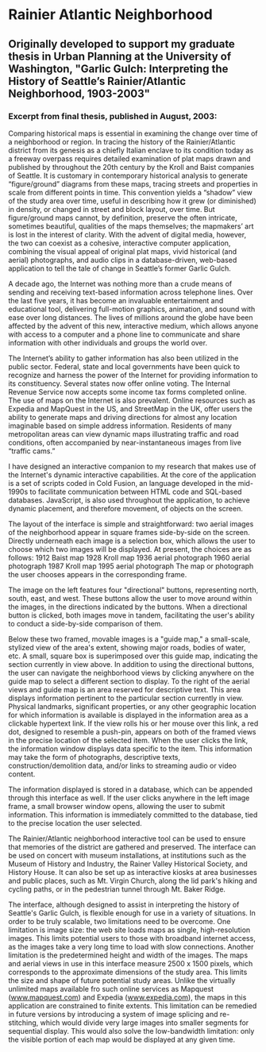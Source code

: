 # Rainier Atlantic Neighborhood

## Originally developed to support my graduate thesis in Urban Planning at the University of Washington, "Garlic Gulch: Interpreting the History of Seattle’s Rainier/Atlantic Neighborhood, 1903-2003"

### Excerpt from final thesis, published in August, 2003:

Comparing historical maps is essential in examining the change over time of a neighborhood or region.  In tracing the history of the Rainier/Atlantic district from its genesis as a chiefly Italian enclave to its condition today as a freeway overpass requires detailed examination of plat maps drawn and published by throughout the 20th century by the Kroll and Baist companies of Seattle.  It is customary in contemporary historical analysis to generate “figure/ground” diagrams from these maps, tracing streets and properties in scale from different points in time.  This convention yields a “shadow” view of the study area over time, useful in describing how it grew (or diminished) in density, or changed in street and block layout, over time.  But figure/ground maps cannot, by definition, preserve the often intricate, sometimes beautiful, qualities of the maps themselves; the mapmakers’ art is lost in the interest of clarity.  With the advent of digital media, however, the two can coexist as a cohesive, interactive computer application, combining the visual appeal of original plat maps, vivid historical (and aerial) photographs, and audio clips in a database-driven, web-based application to tell the tale of change in Seattle’s former Garlic Gulch.

A decade ago, the Internet was nothing more than a crude means of sending and receiving text-based information across telephone lines.  Over the last five years, it has become an invaluable entertainment and educational tool, delivering full-motion graphics, animation, and sound with ease over long distances.  The lives of millions around the globe have been affected by the advent of this new, interactive medium, which allows anyone with access to a computer and a phone line to communicate and share information with other individuals and groups the world over.

The Internet’s ability to gather information has also been utilized in the public sector.  Federal, state and local governments have been quick to recognize and harness the power of the Internet for providing information to its constituency.  Several states now offer online voting.  The Internal Revenue Service now accepts some income tax forms completed online.  The use of maps on the Internet is also prevalent.  Online resources such as Expedia and MapQuest in the US, and StreetMap in the UK, offer users the ability to generate maps and driving directions for almost any location imaginable based on simple address information.  Residents of many metropolitan areas can view dynamic maps illustrating traffic and road conditions, often accompanied by near-instantaneous images from live “traffic cams.”  

I have designed an interactive companion to my research that makes use of the Internet's dynamic interactive capabilities.  At the core of the application is a set of scripts coded in Cold Fusion, an language developed in the mid-1990s to facilitate communication between HTML code and SQL-based databases.  JavaScript, is also used throughout the application, to achieve dynamic placement, and therefore movement, of objects on the screen.

The layout of the interface is simple and straightforward:  two aerial images of the neighborhood appear in square frames side-by-side on the screen.  Directly underneath each image is a selection box, which allows the user to choose which two images will be displayed.  At present, the choices are as follows:
1912 Baist map
1928 Kroll map
1936 aerial photograph
1960 aerial photograph
1987 Kroll map
1995 aerial photograph
The map or photograph the user chooses appears in the corresponding frame.

The image on the left features four "directional" buttons, representing north, south, east, and west.  These buttons allow the user to move around within the images, in the directions indicated by the buttons.  When a directional button is clicked, both images move in tandem, facilitating the user's ability to conduct a side-by-side comparison of them.

Below these two framed, movable images is a "guide map," a small-scale, stylized view of the area's extent, showing major roads, bodies of water, etc.  A small, square box is superimposed over this guide map, indicating the section currently in view above.  In addition to using the directional buttons, the user can navigate the neighborhood views by clicking anywhere on the guide map to select a different section to display.
To the right of the aerial views and guide map is an area reserved for descriptive text.  This area displays information pertinent to the particular section currently in view.  Physical landmarks, significant properties, or any other geographic location for which information is available is displayed in the information area as a clickable hypertext link.  If the view rolls his or her mouse over this link, a red dot, designed to resemble a push-pin, appears on both of the framed views in the precise location of the selected item.  When the user clicks the link, the information window displays data specific to the item.  This information may take the form of photographs, descriptive texts, construction/demolition data, and/or links to streaming audio or video content.

The information displayed is stored in a database, which can be appended through this interface as well.  If the user clicks anywhere in the left image frame, a small browser window opens, allowing the user to submit information.  This information is immediately committed to the database, tied to the precise location the user selected.

The Rainier/Atlantic neighborhood interactive tool can be used to ensure that memories of the district are gathered and preserved.  The interface can be used on concert with museum installations, at institutions such as the Museum of History and Industry, the Rainer Valley Historical Society, and History House.  It can also be set up as interactive kiosks at area businesses and public places, such as Mt. Virgin Church, along the lid park's hiking and cycling paths, or in the pedestrian tunnel through Mt. Baker Ridge.

The interface, although designed to assist in interpreting the history of Seattle's Garlic Gulch, is flexible enough for use in a variety of situations.  In order to be truly scalable, two limitations need to be overcome.  One limitation is image size:  the web site loads maps as single, high-resolution images.  This limits potential users to those with broadband internet access, as the images take a very long time to load with slow connections.  Another limitation is the predetermined height and width of the images.  The maps and aerial views in use in this interface measure 2500 x 1500 pixels, which corresponds to the approximate dimensions of the study area.  This limits the size and shape of future potential study areas.  Unlike the virtually unlimited maps available fro such online services as Mapquest (www.mapquest.com) and Expedia (www.expedia.com), the maps in this application are constrained to finite extents.  This limitation can be remedied in future versions by introducing a system of image splicing and re-stitching, which would divide very large images into smaller segments for sequential display.  This would also solve the low-bandwidth limitation:  only the visible portion of each map would be displayed at any given time.
